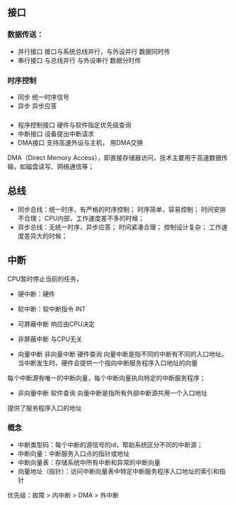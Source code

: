 ## 接口

### 数据传送：
- 并行接口 接口与系统总线并行，与外设并行 数据同时传
- 串行接口 与总线并行 与外设串行 数据分时传

### 时序控制
- 同步 统一时序信号
- 异步 异步应答

###
- 程序控制接口 硬件与软件指定优先级查询
- 中断接口 设备提出中断请求
- DMA接口 支持高速外设与主机， 用DMA交换

DMA（Direct Memory Access），即直接存储器访问，技术主要用于高速数据传输，如磁盘读写、网络通信等；

## 总线

- 同步总线：统一时序，有严格的时序控制； 时序简单，容易控制； 时间安排不合理； CPU内部，工作速度差不多的时候；
- 异步总线：无统一时序，异步应答； 时间紧凑合理； 控制设计复杂； 工作速度差异大的时候；

## 中断

CPU暂时停止当前的任务，

- 硬中断：硬件
- 软中断：软中断指令 INT

- 可屏蔽中断 响应由CPU决定
- 非屏蔽中断 与CPU无关

- 向量中断 非向量中断 硬件查询 向量中断是指不同的中断有不同的入口地址。当中断发生时，硬件会提供一个指向中断服务程序入口地址的向量

每个中断源有唯一的中断向量，每个中断向量执向特定的中断服务程序；

- 非向量中断 软件查询 向量中断是指所有外部中断源共用一个入口地址

提供了服务程序入口的地址

### 概念
- 中断类型码：每个中断的源信号的id，帮助系统区分不同的中断源；
- 中断向量：中断服务入口点的指针或地址
- 中断向量表：存储系统中所有中断和异常的中断向量
- 向量地址（指针）：访问中断向量表中特定中断服务程序入口地址的索引和指针
 
优先级：故障 > 内中断 > DMA > 外中断 